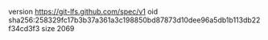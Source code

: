 version https://git-lfs.github.com/spec/v1
oid sha256:258329fc17b3b37a361a3c198850bd87873d10dee96a5db1b113db22f34cd3f3
size 2069
